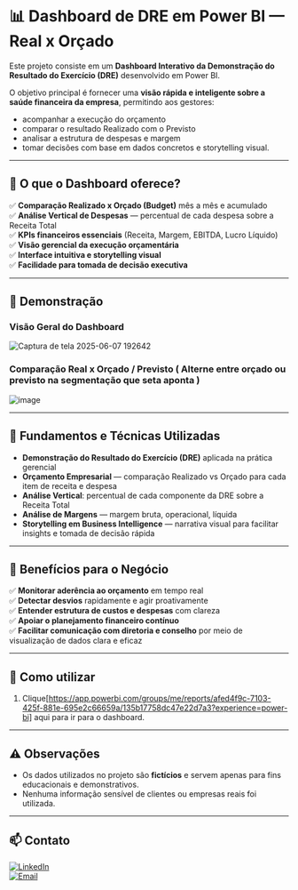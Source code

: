 # 📊 Dashboard de DRE em Power BI — Real x Orçado

Este projeto consiste em um **Dashboard Interativo da Demonstração do Resultado do Exercício (DRE)** desenvolvido em Power BI. 

O objetivo principal é fornecer uma **visão rápida e inteligente sobre a saúde financeira da empresa**, permitindo aos gestores:

- acompanhar a execução do orçamento
- comparar o resultado Realizado com o Previsto
- analisar a estrutura de despesas e margem
- tomar decisões com base em dados concretos e storytelling visual.

---

## 🚀 O que o Dashboard oferece?

✅ **Comparação Realizado x Orçado (Budget)** mês a mês e acumulado  
✅ **Análise Vertical de Despesas** — percentual de cada despesa sobre a Receita Total  
✅ **KPIs financeiros essenciais** (Receita, Margem, EBITDA, Lucro Líquido)  
✅ **Visão gerencial da execução orçamentária**  
✅ **Interface intuitiva e storytelling visual**  
✅ **Facilidade para tomada de decisão executiva**  

---

## 🎥 Demonstração

### Visão Geral do Dashboard
![Captura de tela 2025-06-07 192642](https://github.com/user-attachments/assets/f993ba70-cfc4-4c79-8f6a-2795647fd14e)


### Comparação Real x Orçado / Previsto ( Alterne entre orçado ou previsto na segmentação que seta aponta )
![image](https://github.com/user-attachments/assets/15bf1fea-53b1-44a2-a53a-44aeeeb80e33)

---

## 🧠 Fundamentos e Técnicas Utilizadas

- **Demonstração do Resultado do Exercício (DRE)** aplicada na prática gerencial
- **Orçamento Empresarial** — comparação Realizado vs Orçado para cada item de receita e despesa
- **Análise Vertical**: percentual de cada componente da DRE sobre a Receita Total
- **Análise de Margens** — margem bruta, operacional, líquida
- **Storytelling em Business Intelligence** — narrativa visual para facilitar insights e tomada de decisão rápida

---

## 💼 Benefícios para o Negócio

✅ **Monitorar aderência ao orçamento** em tempo real  
✅ **Detectar desvios** rapidamente e agir proativamente  
✅ **Entender estrutura de custos e despesas** com clareza  
✅ **Apoiar o planejamento financeiro contínuo**  
✅ **Facilitar comunicação com diretoria e conselho** por meio de visualização de dados clara e eficaz

---

## 💾 Como utilizar

1. Clique[https://app.powerbi.com/groups/me/reports/afed4f9c-7103-425f-881e-695e2c66659a/135b17758dc47e22d7a3?experience=power-bi] aqui para ir para o dashboard.

---

## ⚠️ Observações

- Os dados utilizados no projeto são **fictícios** e servem apenas para fins educacionais e demonstrativos.
- Nenhuma informação sensível de clientes ou empresas reais foi utilizada.

---

## 📫 Contato

[![LinkedIn](https://img.shields.io/badge/LinkedIn-0A66C2?style=for-the-badge&logo=linkedin&logoColor=white)](https://www.linkedin.com/in/gustavo-barbosa-868976236/)  
[![Email](https://img.shields.io/badge/Email-D14836?style=for-the-badge&logo=gmail&logoColor=white)](mailto:gustavobarbosa7744@gmail.com)

